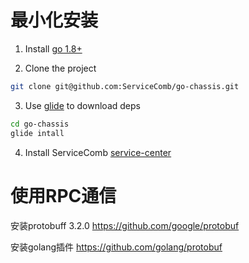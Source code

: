 最小化安装
=====
1. Install [go 1.8+](https://golang.org/doc/install)

2. Clone the project

```sh
git clone git@github.com:ServiceComb/go-chassis.git
```

3. Use [glide](https://github.com/Masterminds/glide) to download deps

```sh
cd go-chassis 
glide intall
```

4. Install ServiceComb [service-center](https://github.com/ServiceComb/service-center/releases)


使用RPC通信
===================
安装protobuff 3.2.0 https://github.com/google/protobuf

安装golang插件 https://github.com/golang/protobuf